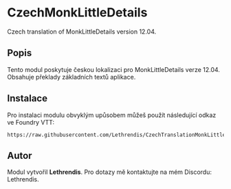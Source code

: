 
# CzechMonkLittleDetails

Czech translation of MonkLittleDetails version 12.04.

## Popis
Tento modul poskytuje českou lokalizaci pro MonkLittleDetails verze 12.04. Obsahuje překlady základních textů aplikace.

## Instalace
Pro instalaci modulu obvyklým upůsobem můžeš použít následující odkaz ve Foundry VTT:

```
https://raw.githubusercontent.com/Lethrendis/CzechTranslationMonkLittleDetails/main/module.json
```

## Autor
Modul vytvořil **Lethrendis**. Pro dotazy mě kontaktujte na mém Discordu: Lethrendis.
